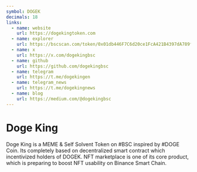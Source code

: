 ```yaml
---
symbol: DOGEK
decimals: 18
links:
  - name: website
    url: https://dogekingtoken.com
  - name: explorer
    url: https://bscscan.com/token/0x01db446F7C6d20ce1FcA421B4397dA789fbb21F1
  - name: x
    url: https://x.com/dogekingbsc
  - name: github
    url: https://github.com/dogekingbsc
  - name: telegram
    url: https://t.me/dogekingen
  - name: telegram_news
    url: https://t.me/dogekingnews
  - name: blog
    url: https://medium.com/@dogekingbsc
---
```


# Doge King

Doge King is a MEME & Self Solvent Token on #BSC inspired by #DOGE Coin. Its completely based on decentralized smart contract which incentivized holders of DOGEK. NFT marketplace is one of its core product, which is preparing to boost NFT usability on Binance Smart Chain.
